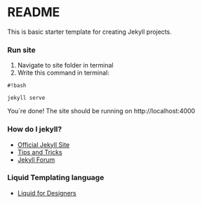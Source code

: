 # README #

This is basic starter template for creating Jekyll projects.

### Run site ###

1. Navigate to site folder in terminal
2. Write this command in terminal:
```
#!bash

jekyll serve
```

You´re done! The site should be running on http://localhost:4000


### How do I jekyll? ###

* [Official Jekyll Site](http://jekyllrb.com/)
* [Tips and Tricks](http://jekyll.tips/)
* [Jekyll Forum](https://talk.jekyllrb.com/)

### Liquid Templating language ###

* [Liquid for Designers](https://github.com/Shopify/liquid/wiki/Liquid-for-Designers)